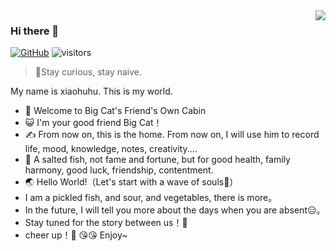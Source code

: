 <a href="#">
<img align="right" src='https://github-readme-stats.vercel.app/api?username=suxiaohutot&show_icons=true&title_color=fff&icon_color=88ADA6&text_color=9f9f9f&bg_color=D4F2E7&hide=["contribs"]'>
</a>

### Hi there 👋
[![GitHub](https://img.shields.io/badge/dynamic/json?logo=github&label=GitHub&labelColor=495867&color=495867&query=%24.data.totalSubs&url=https%3A%2F%2Fapi.spencerwoo.com%2Fsubstats%2F%3Fsource%3Dgithub%26queryKey%3Dhayschan&style=flat-square)](https://github.com/suxiaohutot)
![visitors](https://visitor-badge.glitch.me/badge?page_id=xiaohunb666)

> 👦Stay curious, stay naive.

  My name is xiaohuhu. 
  This is my world. 
- 👏 Welcome to Big Cat's Friend's Own Cabin
- 😺 I'm your good friend Big Cat！
- ✍️ From now on, this is the home. From now on, I will use him to record life, mood, knowledge, notes, creativity....
- 📝 A salted fish, not fame and fortune, but for good health, family harmony, good luck, friendship, contentment.
- 🌏 Hello World!（Let's start with a wave of souls🙈）
- I am a pickled fish, and sour, and vegetables, there is more。
- In the future, I will tell you more about the days when you are absent😑。
- Stay tuned for the story between us！🙉
- cheer up！🙋
 😘😘 Enjoy~
